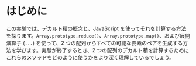 # はじめに

この実験では、デカルト積の概念と、JavaScript を使ってそれを計算する方法を探ります。`Array.prototype.reduce()`、`Array.prototype.map()`、および展開演算子 (`...`) を使って、2 つの配列からすべての可能な要素のペアを生成する方法を学びます。実験が終了するとき、2 つの配列のデカルト積を計算するためにこれらのメソッドをどのように使うかをより深く理解しているでしょう。
